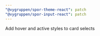 ```yaml
---
"@vygruppen/spor-theme-react": patch
"@vygruppen/spor-input-react": patch
---
```


Add hover and active styles to card selects
